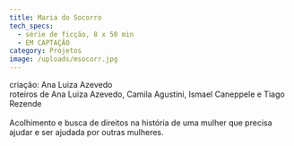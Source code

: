 ```yaml
---
title: Maria do Socorro
tech_specs:
  - série de ficção, 8 x 50 min
  - EM CAPTAÇÃO
category: Projetos
image: /uploads/msocorr.jpg
---
```

criação: Ana Luiza Azevedo\
roteiros de Ana Luiza Azevedo, Camila Agustini, Ismael Caneppele e Tiago Rezende\
\
Acolhimento e busca de direitos na história de uma mulher que precisa ajudar e ser ajudada por outras mulheres.